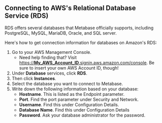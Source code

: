 ## Connecting to AWS's Relational Database Service (RDS)

RDS offers several databases that Metabase officially supports, including PostgreSQL, MySQL, MariaDB, Oracle, and SQL server.

Here's how to get connection information for databases on Amazon's RDS:

1. Go to your AWS Management Console.
   - Need help finding that? Visit [https://**My_AWS_Account_ID**.signin.aws.amazon.com/console](https://**My_AWS_Account_ID**.signin.aws.amazon.com/console). Be sure to insert your own AWS Account ID, though!
2. Under **Database** services, click **RDS**.
3. Then click **Instances**.
4. Select the database you want to connect to Metabase.
5. Write down the following information based on your database:
   - **Hostname**. This is listed as the Endpoint parameter.
   - **Port**. Find the port parameter under Security and Network.
   - **Username**. Find this under Configuration Details.
   - **Database Name**. Find this under Configuration Details
   - **Password**. Ask your database administrator for the password.

